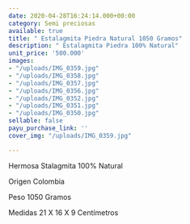 ```yaml
---
date: 2020-04-28T16:24:14.000+00:00
category: Semi preciosas
available: true
title: " Estalagmita Piedra Natural 1050 Gramos"
description: " Estalagmita Piedra 100% Natural"
unit_price: '500.000'
images:
- "/uploads/IMG_0359.jpg"
- "/uploads/IMG_0358.jpg"
- "/uploads/IMG_0357.jpg"
- "/uploads/IMG_0356.jpg"
- "/uploads/IMG_0352.jpg"
- "/uploads/IMG_0351.jpg"
- "/uploads/IMG_0350.jpg"
sellable: false
payu_purchase_link: ''
cover_img: "/uploads/IMG_0359.jpg"

---
```

Hermosa Stalagmita 100% Natural 

Origen Colombia 

Peso 1050 Gramos 

Medidas 21 X 16 X 9 Centímetros